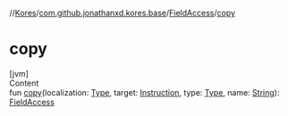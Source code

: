 //[Kores](../../index.md)/[com.github.jonathanxd.kores.base](../index.md)/[FieldAccess](index.md)/[copy](copy.md)



# copy  
[jvm]  
Content  
fun [copy](copy.md)(localization: [Type](https://docs.oracle.com/javase/8/docs/api/java/lang/reflect/Type.html), target: [Instruction](../../com.github.jonathanxd.kores/-instruction/index.md), type: [Type](https://docs.oracle.com/javase/8/docs/api/java/lang/reflect/Type.html), name: [String](https://kotlinlang.org/api/latest/jvm/stdlib/kotlin/-string/index.html)): [FieldAccess](index.md)  




